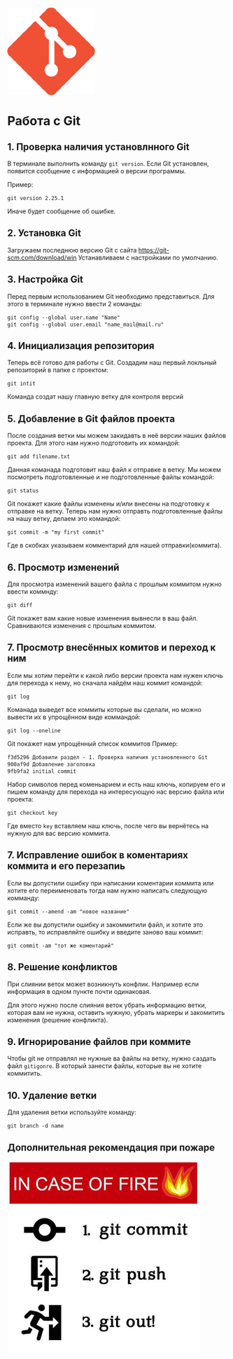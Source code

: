 ![Logo](git.png)
# Работа с Git

## 1. Проверка наличия установлнного Git
В терминале выполнить команду `git version`.
Если Git установлен, появится сообщение с информацией о версии программы.

Пример:
```
git version 2.25.1
```

Иначе будет сообщение об ошибке.

## 2. Установка Git
Загружаем последнюю версию Git с сайта 
https://git-scm.com/download/win
Устанавливаем с настройками по умолчанию.

## 3. Настройка Git
Перед первым использованием Git необходимо представиться. Для этого в терминале нужно ввести 2 команды:
```
git config --global user.name "Name"
git config --global user.email "name_mail@mail.ru"
```

## 4. Инициализация репозитория
Теперь всё готово для работы с Git. Создадим наш первый локльный репозиторий в папке с проектом:
```
git intit
```
Команда создат нашу главную ветку для контроля версий

## 5. Добавление в Git файлов проекта
После создания ветки мы можем закидавть в неё версии наших файлов проекта. Для этого нам нужно подготовить их командой:
```
git add filename.txt
```
Данная команада подготовит наш файл к отправке в ветку. Мы можем посмотреть подготовленные и не подготовленные файлы командой:
```
git status
```
Git покажет какие файлы изменены и/или внесены на подготовку к отправке на ветку.
Теперь нам нужно отправть подготовленные файлы на нашу ветку, делаем это командой:
```
git commit -m "my first commit"
```
Где в скобках указываем комментарий для нашей отправки(коммита).

## 6. Просмотр изменений
Для просмотра изменений вашего файла с прошлым коммитом нужно ввести коммнду:
```
git diff
```
Git покажет вам какие новые изменения вывнесли в ваш файл. Сравниваются изменения с прошлым коммитом.

## 7. Просмотр внесённых комитов и переход к ним
Если мы хотим перейти к какой либо версии проекта нам нужен ключь для перехода к нему, но сначала найдём наш коммит командой:
```
git log
```
Команада выведет все коммиты которые вы сделали, но можно вывести их в упрощённом виде коммандой:
```
git log --oneline
```
Git покажет нам упрощённый список коммитов
Пример:
```
f3d5296 Добавили раздел - 1. Проверка наличия установленного Git
900af9d Добавление заголовка
9fb9fa2 initial commit
```
Набор символов перед коменьарием и есть наш ключь, копируем его и пишем команду для перехода на интересующую нас версию файла или проекта:
```
git checkout key
```
Где вместо `key` вставляем наш ключь, после чего вы вернётесь на нужную для вас версию коммита.

## 7. Исправление ошибок в коментариях коммита и его перезапиь 
Если вы допустили ошибку при написании коментарии коммита или хотите его переименовать тогда нам нужно написать следующую комманду:
```
git commit --amend -am "новое название"
```
Если же вы допустили ошибку и закоммитили файл, и хотите это исправть, то исправляйте ошибку и введите заново ваш коммит:
```
git commit -am "тот же коментарий"
```

## 8. Решение конфликтов
При слиянии веток может возникнуть конфлик.
Например если информация в одном пункте почти одинаковая.

Для этого нужно после слияния веток убрать информацию ветки, которая вам не нужна, оставить нужную, убрать маркеры и закомитить изменения (решение конфликта).

## 9. Игнорирование файлов при коммите
Чтобы git не отправлял не нужные ва файлы на ветку, нужно саздать файл `gitigonre`. В который занести файлы, которые вы не хотите коммитить.

## 10. Удаление ветки
Для удаления ветки используйте команду:
```
git branch -d name
```

## Дополнительная рекомендация при пожаре
![В случае неожиданного пожара помните](git_recomend_fire.jpg)